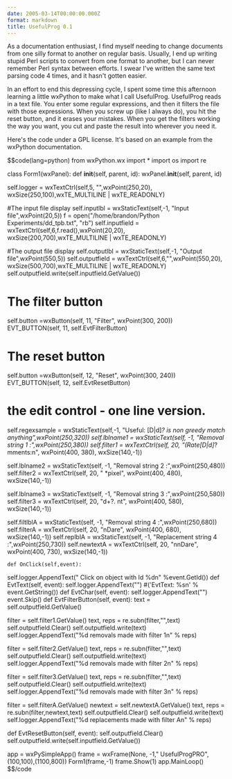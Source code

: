 ```yaml
---
date: 2005-03-14T00:00:00.000Z
format: markdown
title: UsefulProg 0.1
---
```


As a documentation enthusiast, I find myself needing to change documents from one silly format to another on regular basis. Usually, I end up writing stupid Perl scripts to convert from one format to another, but I can never remember Perl syntax between efforts. I swear I've written the same text parsing code 4 times, and it hasn't gotten easier.

In an effort to end this depressing cycle, I spent some time this afternoon learning a little wxPython to make what I call UsefulProg.  UsefulProg reads in a text file. You enter some regular expressions, and then it filters the file with those expressions. When you screw up (like I always do), you hit the reset button, and it erases your mistakes. When you get the filters working the way you want, you cut and paste the result into wherever you need it.

Here's the code under a GPL license. It's based on an example from the wxPython documentation.

$$code(lang=python)
from wxPython.wx import *
import os
import re

class Form1(wxPanel):
    def __init__(self, parent, id):
        wxPanel.__init__(self, parent, id)
 
self.logger = wxTextCtrl(self,5, \"\",wxPoint(250,20), wxSize(250,100),wxTE_MULTILINE | wxTE_READONLY)
 
#The input file display
self.inputlbl = wxStaticText(self,-1, \"Input file\",wxPoint(20,5))
f = open(\"/home/brandon/Python Experiments/dd_tpb.txt\", \"rb\")
self.inputfield = wxTextCtrl(self,6,f.read(),wxPoint(20,20), wxSize(200,700),wxTE_MULTILINE | wxTE_READONLY)

#The output file display
self.outputlbl = wxStaticText(self,-1, \"Output file\",wxPoint(550,5))
self.outputfield = wxTextCtrl(self,6,\"\",wxPoint(550,20), wxSize(500,700),wxTE_MULTILINE | wxTE_READONLY)
self.outputfield.write(self.inputfield.GetValue())

# The filter button
self.button =wxButton(self, 11, \"Filter\", wxPoint(300, 200))
EVT_BUTTON(self, 11, self.EvtFilterButton)

# The reset button
self.button =wxButton(self, 12, \"Reset\", wxPoint(300, 240))
EVT_BUTTON(self, 12, self.EvtResetButton)

# the edit control - one line version.
self.regexsample = wxStaticText(self,-1, \"Useful: [D|d]*? is non greedy match anything\",wxPoint(250,320))
self.lblname1 = wxStaticText(self, -1, \"Removal string 1 :\",wxPoint(250,380))
self.filter1 = wxTextCtrl(self, 20, \"(Rate[D|d]*?mments:n\", wxPoint(400, 380), wxSize(140,-1))

self.lblname2 = wxStaticText(self, -1, \"Removal string 2 :\",wxPoint(250,480))
self.filter2 = wxTextCtrl(self, 20, \" *pixel\", wxPoint(400, 480), wxSize(140,-1))

self.lblname3 = wxStaticText(self, -1, \"Removal string 3 :\",wxPoint(250,580))
self.filter3 = wxTextCtrl(self, 20, \"d+?. nt\", wxPoint(400, 580), wxSize(140,-1))

self.filtlblA = wxStaticText(self, -1, \"Removal string 4 :\",wxPoint(250,680))
self.filterA = wxTextCtrl(self, 20, \"nDare\", wxPoint(400, 680), wxSize(140,-1))
self.replblA = wxStaticText(self, -1, \"Replacement string 4 :\",wxPoint(250,730))
self.newtextA = wxTextCtrl(self, 20, \"nnDare\", wxPoint(400, 730), wxSize(140,-1))

    def OnClick(self,event):
self.logger.AppendText(\" Click on object with Id %dn\" %event.GetId())
    def EvtText(self, event):
       self.logger.AppendText(\"\") #('EvtText: %sn' % event.GetString())
    def EvtChar(self, event):
self.logger.AppendText(\"\")
event.Skip()
    def EvtFilterButton(self, event):
text = self.outputfield.GetValue()
 
filter = self.filter1.GetValue()
text, reps = re.subn(filter,\"\",text)
self.outputfield.Clear()
self.outputfield.write(text)
self.logger.AppendText(\"%d removals made with filter 1n\" % reps)
 
filter = self.filter2.GetValue()
text, reps = re.subn(filter,\"\",text)
self.outputfield.Clear()
self.outputfield.write(text)
self.logger.AppendText(\"%d removals made with filter 2n\" % reps)
 
filter = self.filter3.GetValue()
text, reps = re.subn(filter,\"\",text)
self.outputfield.Clear()
self.outputfield.write(text)
self.logger.AppendText(\"%d removals made with filter 3n\" % reps)
 
filter = self.filterA.GetValue()
newtext = self.newtextA.GetValue()
text, reps = re.subn(filter,newtext,text)
self.outputfield.Clear()
self.outputfield.write(text)
self.logger.AppendText(\"%d replacements made with filter An\" % reps)        
 
def EvtResetButton(self, event):
    self.outputfield.Clear()
    self.outputfield.write(self.inputfield.GetValue())
 
app = wxPySimpleApp()
frame = wxFrame(None, -1,\" UsefulProgPRO\",(100,100),(1100,800))
Form1(frame,-1)
frame.Show(1)
app.MainLoop()
$$/code

